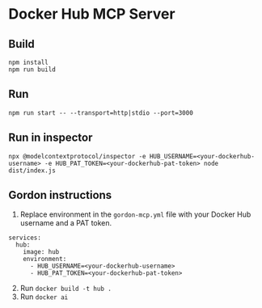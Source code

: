 # Docker Hub MCP Server

## Build

```
npm install
npm run build
```

## Run

```
npm run start -- --transport=http|stdio --port=3000
```


## Run in inspector

```
npx @modelcontextprotocol/inspector -e HUB_USERNAME=<your-dockerhub-username> -e HUB_PAT_TOKEN=<your-dockerhub-pat-token> node dist/index.js
```

## Gordon instructions

1. Replace environment in the `gordon-mcp.yml` file with your Docker Hub username and a PAT token.

```
services:
  hub:
    image: hub
    environment:
      - HUB_USERNAME=<your-dockerhub-username>
      - HUB_PAT_TOKEN=<your-dockerhub-pat-token>
```

2. Run `docker build -t hub .`
3. Run `docker ai`
